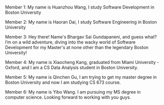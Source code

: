 Member 1:
My name is Huanzhou Wang, I study Software Development in Boston University

Member 2:
My name is Haoran Dai, I study Software Engineering in Boston University

Member 3: Hey there! Name's Bhargav Sai Gundapaneni, and guess what? I’m on a wild adventure, diving into the wacky world of Software Development for my Master's at none other than the legendary Boston University!

Member 4:
My name is Xiaocheng Kang, graduated from Miami University - Oxford, and I am a CS Data Analysis student in Boston University.

Member 5:
My name is Qinchen Gu, I am trying to get my master degree in Boston University and now I am studying CS 673 course.

Member 6: 
My name is Yibo Wang. I am pursuing my MS degree in computer science. Looking forward to working with you guys. 

